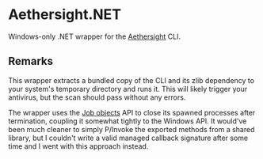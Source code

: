# Aethersight.NET
Windows-only .NET wrapper for the [Aethersight](https://github.com/karashiiro/Aethersight) CLI.

## Remarks
This wrapper extracts a bundled copy of the CLI and its zlib dependency to your system's temporary directory and runs it. This will likely trigger your antivirus,
but the scan should pass without any errors.

The wrapper uses the [Job objects](https://docs.microsoft.com/en-us/windows/win32/procthread/job-objects) API to close its spawned processes after termination,
coupling it somewhat tightly to the Windows API. It would've been much cleaner to simply P/Invoke the exported methods from a shared library, but I couldn't
write a valid managed callback signature after some time and I went with this approach instead.